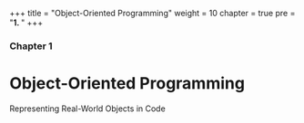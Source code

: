 +++
title = "Object-Oriented Programming"
weight = 10
chapter = true
pre = "<b>1. </b>"
+++

### Chapter 1

# Object-Oriented Programming

Representing Real-World Objects in Code

